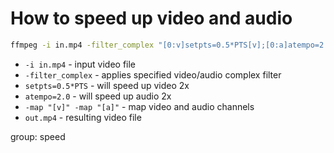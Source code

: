 # How to speed up video and audio

```bash
ffmpeg -i in.mp4 -filter_complex "[0:v]setpts=0.5*PTS[v];[0:a]atempo=2.0[a]" -map "[v]" -map "[a]" out.mp4

```

- `-i in.mp4` - input video file
- `-filter_complex` - applies specified video/audio complex filter
- `setpts=0.5*PTS` - will speed up video 2x
- `atempo=2.0` - will speed up audio 2x
- `-map "[v]" -map "[a]"` - map video and audio channels
- `out.mp4` - resulting video file

group: speed


